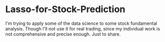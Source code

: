 # Lasso-for-Stock-Prediction
I'm trying to apply some of the data science to some stock fundamental analysis. Though I'll not use it for real trading, since my individual work is not comprehensive and precise enough. Just to share.
